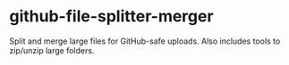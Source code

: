 # github-file-splitter-merger
Split and merge large files for GitHub-safe uploads. Also includes tools to zip/unzip large folders.
